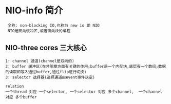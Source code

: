 # NIO-info 简介
```text
 全称: non-blocking IO,也称为 new io 即 NIO
 NIO是面向缓冲区,或者面向块的编程
```


## NIO-three cores 三大核心
```text
1: channel 通道(channel是双向的)
2: buffer 缓冲区(在非阻塞方面有关键的作用;buffer是一个内存块,底层有一个数组;数据的读取和写入通过buffer,通过flip进行切换)
3: selector 选择器(选择通道由event事件决定)

relation
一个thread 对应 一个selector, 一个selector 对应 多个channel,  一个channel 对应 多个buffer
```

